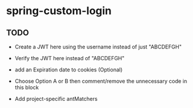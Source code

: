 # spring-custom-login

## TODO
- Create a JWT here using the username instead of just "ABCDEFGH"
- Verify the JWT here instead of "ABCDEFGH"

- add an Expiration date to cookies (Optional)
- Choose Option A or B then comment/remove the unnecessary code in this block
- Add project-specific antMatchers
